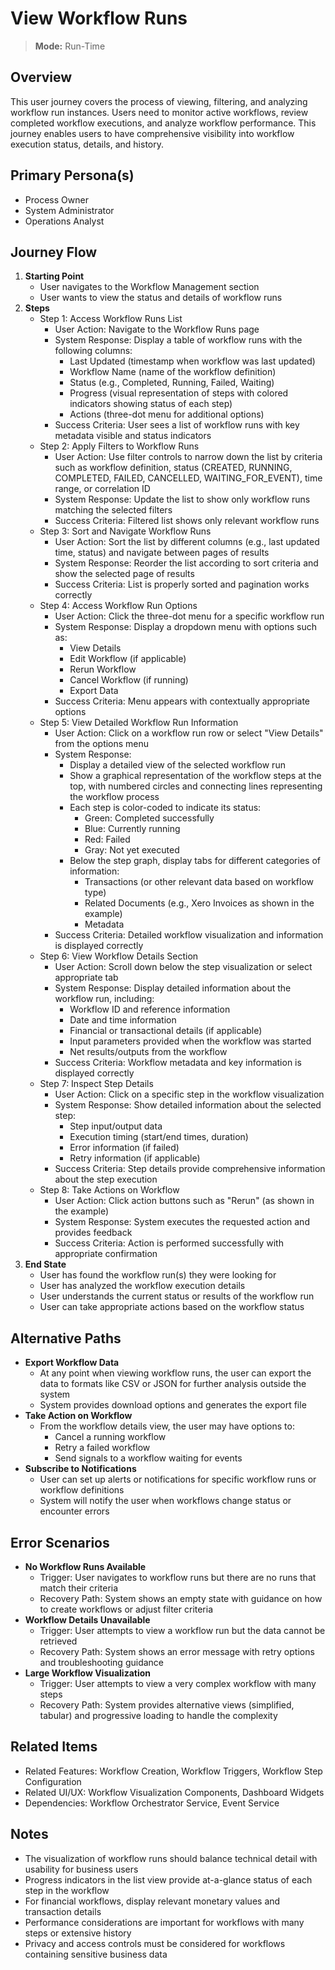 # View Workflow Runs

> **Mode:** Run-Time

## Overview

This user journey covers the process of viewing, filtering, and analyzing workflow run instances. Users need to monitor active workflows, review completed workflow executions, and analyze workflow performance. This journey enables users to have comprehensive visibility into workflow execution status, details, and history.

## Primary Persona(s)

* Process Owner
* System Administrator
* Operations Analyst

## Journey Flow


1. **Starting Point**
   * User navigates to the Workflow Management section
   * User wants to view the status and details of workflow runs
2. **Steps**
   * Step 1: Access Workflow Runs List
     * User Action: Navigate to the Workflow Runs page
     * System Response: Display a table of workflow runs with the following columns:
       * Last Updated (timestamp when workflow was last updated)
       * Workflow Name (name of the workflow definition)
       * Status (e.g., Completed, Running, Failed, Waiting)
       * Progress (visual representation of steps with colored indicators showing status of each step)
       * Actions (three-dot menu for additional options)
     * Success Criteria: User sees a list of workflow runs with key metadata visible and status indicators
   * Step 2: Apply Filters to Workflow Runs
     * User Action: Use filter controls to narrow down the list by criteria such as workflow definition, status (CREATED, RUNNING, COMPLETED, FAILED, CANCELLED, WAITING_FOR_EVENT), time range, or correlation ID
     * System Response: Update the list to show only workflow runs matching the selected filters
     * Success Criteria: Filtered list shows only relevant workflow runs
   * Step 3: Sort and Navigate Workflow Runs
     * User Action: Sort the list by different columns (e.g., last updated time, status) and navigate between pages of results
     * System Response: Reorder the list according to sort criteria and show the selected page of results
     * Success Criteria: List is properly sorted and pagination works correctly
   * Step 4: Access Workflow Run Options
     * User Action: Click the three-dot menu for a specific workflow run
     * System Response: Display a dropdown menu with options such as:
       * View Details
       * Edit Workflow (if applicable)
       * Rerun Workflow
       * Cancel Workflow (if running)
       * Export Data
     * Success Criteria: Menu appears with contextually appropriate options
   * Step 5: View Detailed Workflow Run Information
     * User Action: Click on a workflow run row or select "View Details" from the options menu
     * System Response:
       * Display a detailed view of the selected workflow run
       * Show a graphical representation of the workflow steps at the top, with numbered circles and connecting lines representing the workflow process
       * Each step is color-coded to indicate its status:
         * Green: Completed successfully
         * Blue: Currently running
         * Red: Failed
         * Gray: Not yet executed
       * Below the step graph, display tabs for different categories of information:
         * Transactions (or other relevant data based on workflow type)
         * Related Documents (e.g., Xero Invoices as shown in the example)
         * Metadata
     * Success Criteria: Detailed workflow visualization and information is displayed correctly
   * Step 6: View Workflow Details Section
     * User Action: Scroll down below the step visualization or select appropriate tab
     * System Response: Display detailed information about the workflow run, including:
       * Workflow ID and reference information
       * Date and time information
       * Financial or transactional details (if applicable)
       * Input parameters provided when the workflow was started
       * Net results/outputs from the workflow
     * Success Criteria: Workflow metadata and key information is displayed correctly
   * Step 7: Inspect Step Details
     * User Action: Click on a specific step in the workflow visualization
     * System Response: Show detailed information about the selected step:
       * Step input/output data
       * Execution timing (start/end times, duration)
       * Error information (if failed)
       * Retry information (if applicable)
     * Success Criteria: Step details provide comprehensive information about the step execution
   * Step 8: Take Actions on Workflow
     * User Action: Click action buttons such as "Rerun" (as shown in the example)
     * System Response: System executes the requested action and provides feedback
     * Success Criteria: Action is performed successfully with appropriate confirmation
3. **End State**
   * User has found the workflow run(s) they were looking for
   * User has analyzed the workflow execution details
   * User understands the current status or results of the workflow run
   * User can take appropriate actions based on the workflow status

## Alternative Paths

* **Export Workflow Data**
  * At any point when viewing workflow runs, the user can export the data to formats like CSV or JSON for further analysis outside the system
  * System provides download options and generates the export file
* **Take Action on Workflow**
  * From the workflow details view, the user may have options to:
    * Cancel a running workflow
    * Retry a failed workflow
    * Send signals to a workflow waiting for events
* **Subscribe to Notifications**
  * User can set up alerts or notifications for specific workflow runs or workflow definitions
  * System will notify the user when workflows change status or encounter errors

## Error Scenarios

* **No Workflow Runs Available**
  * Trigger: User navigates to workflow runs but there are no runs that match their criteria
  * Recovery Path: System shows an empty state with guidance on how to create workflows or adjust filter criteria
* **Workflow Details Unavailable**
  * Trigger: User attempts to view a workflow run but the data cannot be retrieved
  * Recovery Path: System shows an error message with retry options and troubleshooting guidance
* **Large Workflow Visualization**
  * Trigger: User attempts to view a very complex workflow with many steps
  * Recovery Path: System provides alternative views (simplified, tabular) and progressive loading to handle the complexity

## Related Items

* Related Features: Workflow Creation, Workflow Triggers, Workflow Step Configuration
* Related UI/UX: Workflow Visualization Components, Dashboard Widgets
* Dependencies: Workflow Orchestrator Service, Event Service

## Notes

* The visualization of workflow runs should balance technical detail with usability for business users
* Progress indicators in the list view provide at-a-glance status of each step in the workflow
* For financial workflows, display relevant monetary values and transaction details
* Performance considerations are important for workflows with many steps or extensive history
* Privacy and access controls must be considered for workflows containing sensitive business data




